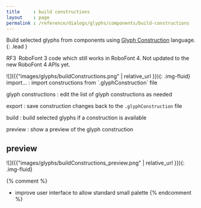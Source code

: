 ```yaml
---
title     : build constructions
layout    : page
permalink : /reference/dialogs/glyphs/components/build-constructions
---
```


Build selected glyphs from components using [Glyph Construction] language.
{: .lead }

<span class="badge text-bg-warning rounded-0">RF3</span> RoboFont 3 code which still works in RoboFont 4. Not updated to the new RoboFont 4 APIs yet.  


[Glyph Construction]: http://github.com/typemytype/GlyphConstruction


<div class='row'>

<div class='col-sm' markdown='1'>
![]({{"images/glyphs/buildConstructions.png" | relative_url }}){: .img-fluid}
</div>

<div class='col-sm' markdown='1'>
import…
: import constructions from `.glyphConstruction` file

glyph constructions
: edit the list of glyph constructions as needed

export
: save construction changes back to the `.glyphConstruction` file

build
: build selected glyphs if a construction is available

preview
: show a preview of the glyph construction
</div>

</div>


preview
-------

![]({{"images/glyphs/buildConstructions_preview.png" | relative_url }}){: .img-fluid}


{% comment %}
- improve user interface to allow standard small palette
{% endcomment %}
